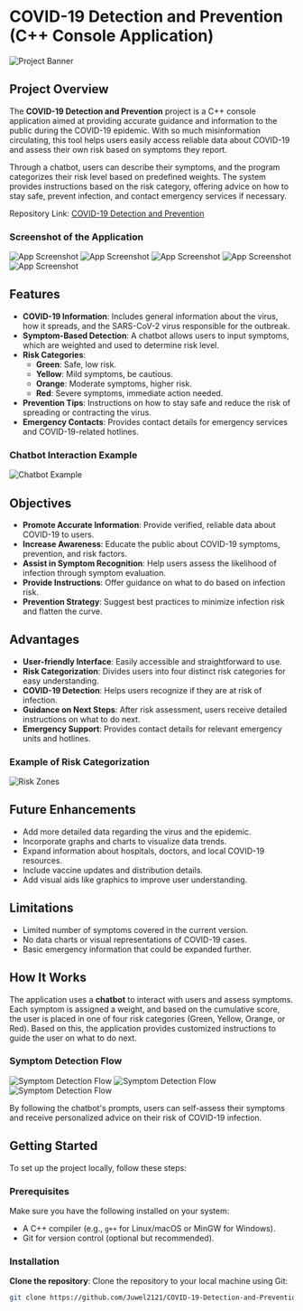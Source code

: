 # COVID-19 Detection and Prevention (C++ Console Application)

![Project Banner](https://github.com/Juwel2121/COVID-19-Detection-and-Prevention/blob/main/Images/banner.png)

## Project Overview
The **COVID-19 Detection and Prevention** project is a C++ console application aimed at providing accurate guidance and information to the public during the COVID-19 epidemic. With so much misinformation circulating, this tool helps users easily access reliable data about COVID-19 and assess their own risk based on symptoms they report.

Through a chatbot, users can describe their symptoms, and the program categorizes their risk level based on predefined weights. The system provides instructions based on the risk category, offering advice on how to stay safe, prevent infection, and contact emergency services if necessary.

Repository Link: [COVID-19 Detection and Prevention](https://github.com/Juwel2121/COVID-19-Detection-and-Prevention)

### Screenshot of the Application
![App Screenshot](https://github.com/Juwel2121/COVID-19-Detection-and-Prevention/blob/main/Images/initial-view.png)
![App Screenshot](https://github.com/Juwel2121/COVID-19-Detection-and-Prevention/blob/main/Images/about.png)
![App Screenshot](https://github.com/Juwel2121/COVID-19-Detection-and-Prevention/blob/main/Images/symptoms.png)
![App Screenshot](https://github.com/Juwel2121/COVID-19-Detection-and-Prevention/blob/main/Images/prevent.png)
![App Screenshot](https://github.com/Juwel2121/COVID-19-Detection-and-Prevention/blob/main/Images/self-checker.png)

## Features
- **COVID-19 Information**: Includes general information about the virus, how it spreads, and the SARS-CoV-2 virus responsible for the outbreak.
- **Symptom-Based Detection**: A chatbot allows users to input symptoms, which are weighted and used to determine risk level.
- **Risk Categories**:
  - **Green**: Safe, low risk.
  - **Yellow**: Mild symptoms, be cautious.
  - **Orange**: Moderate symptoms, higher risk.
  - **Red**: Severe symptoms, immediate action needed.
- **Prevention Tips**: Instructions on how to stay safe and reduce the risk of spreading or contracting the virus.
- **Emergency Contacts**: Provides contact details for emergency services and COVID-19-related hotlines.

### Chatbot Interaction Example
![Chatbot Example](https://github.com/Juwel2121/COVID-19-Detection-and-Prevention/blob/main/Images/cha-interaction-1.png)

## Objectives
- **Promote Accurate Information**: Provide verified, reliable data about COVID-19 to users.
- **Increase Awareness**: Educate the public about COVID-19 symptoms, prevention, and risk factors.
- **Assist in Symptom Recognition**: Help users assess the likelihood of infection through symptom evaluation.
- **Provide Instructions**: Offer guidance on what to do based on infection risk.
- **Prevention Strategy**: Suggest best practices to minimize infection risk and flatten the curve.

## Advantages
- **User-friendly Interface**: Easily accessible and straightforward to use.
- **Risk Categorization**: Divides users into four distinct risk categories for easy understanding.
- **COVID-19 Detection**: Helps users recognize if they are at risk of infection.
- **Guidance on Next Steps**: After risk assessment, users receive detailed instructions on what to do next.
- **Emergency Support**: Provides contact details for relevant emergency units and hotlines.

### Example of Risk Categorization
![Risk Zones](https://github.com/Juwel2121/COVID-19-Detection-and-Prevention/blob/main/Images/risk-zones.png)

## Future Enhancements
- Add more detailed data regarding the virus and the epidemic.
- Incorporate graphs and charts to visualize data trends.
- Expand information about hospitals, doctors, and local COVID-19 resources.
- Include vaccine updates and distribution details.
- Add visual aids like graphics to improve user understanding.

## Limitations
- Limited number of symptoms covered in the current version.
- No data charts or visual representations of COVID-19 cases.
- Basic emergency information that could be expanded further.

## How It Works
The application uses a **chatbot** to interact with users and assess symptoms. Each symptom is assigned a weight, and based on the cumulative score, the user is placed in one of four risk categories (Green, Yellow, Orange, or Red). Based on this, the application provides customized instructions to guide the user on what to do next.

### Symptom Detection Flow
![Symptom Detection Flow](https://github.com/Juwel2121/COVID-19-Detection-and-Prevention/blob/main/Images/detection-flow-1.png)
![Symptom Detection Flow](https://github.com/Juwel2121/COVID-19-Detection-and-Prevention/blob/main/Images/detection-flow-2.png)
![Symptom Detection Flow](https://github.com/Juwel2121/COVID-19-Detection-and-Prevention/blob/main/Images/detection-flow-3.png)

By following the chatbot's prompts, users can self-assess their symptoms and receive personalized advice on their risk of COVID-19 infection.

## Getting Started

To set up the project locally, follow these steps:

### Prerequisites

Make sure you have the following installed on your system:
- A C++ compiler (e.g., `g++` for Linux/macOS or MinGW for Windows).
- Git for version control (optional but recommended).

### Installation

**Clone the repository**:
   Clone the repository to your local machine using Git:
   ```bash
   git clone https://github.com/Juwel2121/COVID-19-Detection-and-Prevention.git

